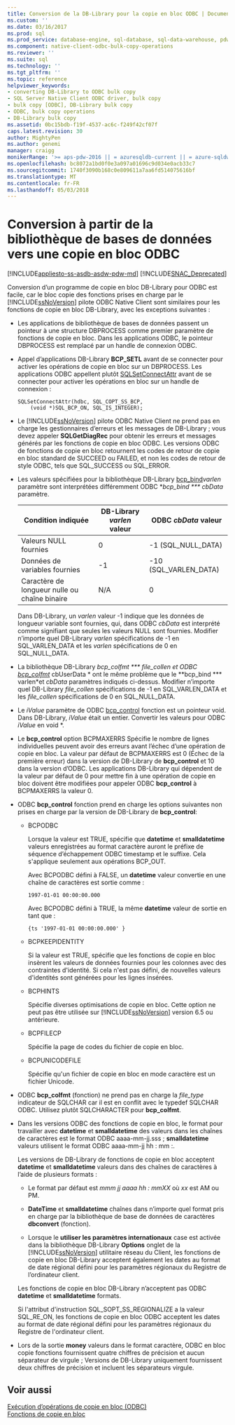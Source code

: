 ```yaml
---
title: Conversion de la DB-Library pour la copie en bloc ODBC | Documents Microsoft
ms.custom: ''
ms.date: 03/16/2017
ms.prod: sql
ms.prod_service: database-engine, sql-database, sql-data-warehouse, pdw
ms.component: native-client-odbc-bulk-copy-operations
ms.reviewer: ''
ms.suite: sql
ms.technology: ''
ms.tgt_pltfrm: ''
ms.topic: reference
helpviewer_keywords:
- converting DB-Library to ODBC bulk copy
- SQL Server Native Client ODBC driver, bulk copy
- bulk copy [ODBC], DB-Library bulk copy
- ODBC, bulk copy operations
- DB-Library bulk copy
ms.assetid: 0bc15bdb-f19f-4537-ac6c-f249f42cf07f
caps.latest.revision: 30
author: MightyPen
ms.author: genemi
manager: craigg
monikerRange: '>= aps-pdw-2016 || = azuresqldb-current || = azure-sqldw-latest || >= sql-server-2016 || = sqlallproducts-allversions'
ms.openlocfilehash: bc8072a1bd0f0e3a097a01696c9d034e0acb33c7
ms.sourcegitcommit: 1740f3090b168c0e809611a7aa6fd514075616bf
ms.translationtype: MT
ms.contentlocale: fr-FR
ms.lasthandoff: 05/03/2018
---
```

# <a name="converting-from-db-library-to-odbc-bulk-copy"></a>Conversion à partir de la bibliothèque de bases de données vers une copie en bloc ODBC
[!INCLUDE[appliesto-ss-asdb-asdw-pdw-md](../../includes/appliesto-ss-asdb-asdw-pdw-md.md)]
[!INCLUDE[SNAC_Deprecated](../../includes/snac-deprecated.md)]

  Conversion d’un programme de copie en bloc DB-Library pour ODBC est facile, car le bloc copie des fonctions prises en charge par le [!INCLUDE[ssNoVersion](../../includes/ssnoversion-md.md)] pilote ODBC Native Client sont similaires pour les fonctions de copie en bloc DB-Library, avec les exceptions suivantes :  
  
-   Les applications de bibliothèque de bases de données passent un pointeur à une structure DBPROCESS comme premier paramètre de fonctions de copie en bloc. Dans les applications ODBC, le pointeur DBPROCESS est remplacé par un handle de connexion ODBC.  
  
-   Appel d’applications DB-Library **BCP_SETL** avant de se connecter pour activer les opérations de copie en bloc sur un DBPROCESS. Les applications ODBC appellent plutôt [SQLSetConnectAttr](../../relational-databases/native-client-odbc-api/sqlsetconnectattr.md) avant de se connecter pour activer les opérations en bloc sur un handle de connexion :  
  
    ```  
    SQLSetConnectAttr(hdbc, SQL_COPT_SS_BCP,  
        (void *)SQL_BCP_ON, SQL_IS_INTEGER);  
    ```  
  
-   Le [!INCLUDE[ssNoVersion](../../includes/ssnoversion-md.md)] pilote ODBC Native Client ne prend pas en charge les gestionnaires d’erreurs et les messages de DB-Library ; vous devez appeler **SQLGetDiagRec** pour obtenir les erreurs et messages générés par les fonctions de copie en bloc ODBC. Les versions ODBC de fonctions de copie en bloc retournent les codes de retour de copie en bloc standard de SUCCEED ou FAILED, et non les codes de retour de style ODBC, tels que SQL_SUCCESS ou SQL_ERROR.  
  
-   Les valeurs spécifiées pour la bibliothèque DB-Library [bcp_bind](../../relational-databases/native-client-odbc-extensions-bulk-copy-functions/bcp-bind.md)*varlen* paramètre sont interprétées différemment ODBC **bcp_bind *** cbData* paramètre.  
  
    |Condition indiquée|DB-Library *varlen* valeur|ODBC *cbData* valeur|  
    |-------------------------|--------------------------------|-------------------------|  
    |Valeurs NULL fournies|0|-1 (SQL_NULL_DATA)|  
    |Données de variables fournies|-1|-10 (SQL_VARLEN_DATA)|  
    |Caractère de longueur nulle ou chaîne binaire|N/A|0|  
  
     Dans DB-Library, un *varlen* valeur -1 indique que les données de longueur variable sont fournies, qui, dans ODBC *cbData* est interprété comme signifiant que seules les valeurs NULL sont fournies. Modifier n’importe quel DB-Library *varlen* spécifications de -1 en SQL_VARLEN_DATA et les *varlen* spécifications de 0 en SQL_NULL_DATA.  
  
-   La bibliothèque DB-Library  **bcp_colfmt *** file_collen* et ODBC [bcp_colfmt](../../relational-databases/native-client-odbc-extensions-bulk-copy-functions/bcp-colfmt.md)* cbUserData * ont le même problème que le **bcp_bind *** varlen*et *cbData* paramètres indiqués ci-dessus. Modifier n’importe quel DB-Library *file_collen* spécifications de -1 en SQL_VARLEN_DATA et les *file_collen* spécifications de 0 en SQL_NULL_DATA.  
  
-   Le *iValue* paramètre de ODBC [bcp_control](../../relational-databases/native-client-odbc-extensions-bulk-copy-functions/bcp-control.md) fonction est un pointeur void. Dans DB-Library, *iValue* était un entier. Convertir les valeurs pour ODBC *iValue* en void *.  
  
-   Le **bcp_control** option BCPMAXERRS Spécifie le nombre de lignes individuelles peuvent avoir des erreurs avant l’échec d’une opération de copie en bloc. La valeur par défaut de BCPMAXERRS est 0 (Échec de la première erreur) dans la version de DB-Library de **bcp_control** et 10 dans la version d’ODBC. Les applications DB-Library qui dépendent de la valeur par défaut de 0 pour mettre fin à une opération de copie en bloc doivent être modifiées pour appeler ODBC **bcp_control** à BCPMAXERRS la valeur 0.  
  
-   ODBC **bcp_control** fonction prend en charge les options suivantes non prises en charge par la version de DB-Library de **bcp_control**:  
  
    -   BCPODBC  
  
         Lorsque la valeur est TRUE, spécifie que **datetime** et **smalldatetime** valeurs enregistrées au format caractère auront le préfixe de séquence d’échappement ODBC timestamp et le suffixe. Cela s'applique seulement aux opérations BCP_OUT.  
  
         Avec BCPODBC défini à FALSE, un **datetime** valeur convertie en une chaîne de caractères est sortie comme :  
  
        ```  
        1997-01-01 00:00:00.000  
        ```  
  
         Avec BCPODBC défini à TRUE, la même **datetime** valeur de sortie en tant que :  
  
        ```  
        {ts '1997-01-01 00:00:00.000' }  
        ```  
  
    -   BCPKEEPIDENTITY  
  
         Si la valeur est TRUE, spécifie que les fonctions de copie en bloc insèrent les valeurs de données fournies pour les colonnes avec des contraintes d'identité. Si cela n'est pas défini, de nouvelles valeurs d'identités sont générées pour les lignes insérées.  
  
    -   BCPHINTS  
  
         Spécifie diverses optimisations de copie en bloc. Cette option ne peut pas être utilisée sur [!INCLUDE[ssNoVersion](../../includes/ssnoversion-md.md)] version 6.5 ou antérieure.  
  
    -   BCPFILECP  
  
         Spécifie la page de codes du fichier de copie en bloc.  
  
    -   BCPUNICODEFILE  
  
         Spécifie qu'un fichier de copie en bloc en mode caractère est un fichier Unicode.  
  
-   ODBC **bcp_colfmt** (fonction) ne prend pas en charge la *file_type* indicateur de SQLCHAR car il est en conflit avec le typedef SQLCHAR ODBC. Utilisez plutôt SQLCHARACTER pour **bcp_colfmt**.  
  
-   Dans les versions ODBC des fonctions de copie en bloc, le format pour travailler avec **datetime** et **smalldatetime** des valeurs dans les chaînes de caractères est le format ODBC aaaa-mm-jj.sss ; **smalldatetime** valeurs utilisent le format ODBC aaaa-mm-jj hh : mm :.  
  
     Les versions de DB-Library de fonctions de copie en bloc acceptent **datetime** et **smalldatetime** valeurs dans des chaînes de caractères à l’aide de plusieurs formats :  
  
    -   Le format par défaut est *mmm jj aaaa hh : mmXX* où *xx* est AM ou PM.  
  
    -   **DateTime** et **smalldatetime** chaînes dans n’importe quel format pris en charge par la bibliothèque de base de données de caractères **dbconvert** (fonction).  
  
    -   Lorsque le **utiliser les paramètres internationaux** case est activée dans la bibliothèque DB-Library **Options** onglet de la [!INCLUDE[ssNoVersion](../../includes/ssnoversion-md.md)] utilitaire réseau du Client, les fonctions de copie en bloc DB-Library acceptent également les dates au format de date régional défini pour les paramètres régionaux du Registre de l’ordinateur client.  
  
     Les fonctions de copie en bloc DB-Library n’acceptent pas ODBC **datetime** et **smalldatetime** formats.  
  
     Si l'attribut d'instruction SQL_SOPT_SS_REGIONALIZE a la valeur SQL_RE_ON, les fonctions de copie en bloc ODBC acceptent les dates au format de date régional défini pour les paramètres régionaux du Registre de l'ordinateur client.  
  
-   Lors de la sortie **money** valeurs dans le format caractère, ODBC en bloc copie fonctions fournissent quatre chiffres de précision et aucun séparateur de virgule ; Versions de DB-Library uniquement fournissent deux chiffres de précision et incluent les séparateurs virgule.  
  
## <a name="see-also"></a>Voir aussi  
 [Exécution d’opérations de copie en bloc &#40;ODBC&#41;](../../relational-databases/native-client-odbc-bulk-copy-operations/performing-bulk-copy-operations-odbc.md)   
 [Fonctions de copie en bloc](../../relational-databases/native-client-odbc-extensions-bulk-copy-functions/sql-server-driver-extensions-bulk-copy-functions.md)  
  
  
